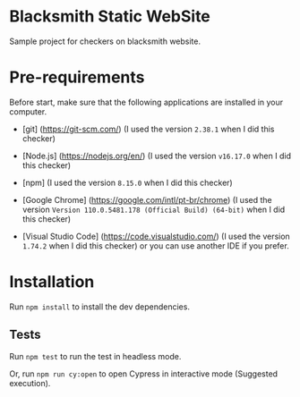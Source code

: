 # Blacksmith Static WebSite

Sample project for checkers on blacksmith website.

# Pre-requirements

Before start, make sure that the following applications are installed in your computer.

- [git] (https://git-scm.com/) (I used the version `2.38.1` when I did this checker)

- [Node.js] (https://nodejs.org/en/) (I used the version `v16.17.0` when I did this checker)

- [npm] (I used the version `8.15.0` when I did this checker)

- [Google Chrome] (https://google.com/intl/pt-br/chrome) (I used the version `Version 110.0.5481.178 (Official Build) (64-bit)` when I did this checker)

- [Visual Studio Code] (https://code.visualstudio.com/) (I used the version `1.74.2` when I did this checker) or you can use another IDE if you prefer.

# Installation

Run `npm install` to install the dev dependencies.

## Tests

Run `npm test` to run the test in headless mode.

Or, run `npm run cy:open` to open Cypress in interactive mode (Suggested execution).